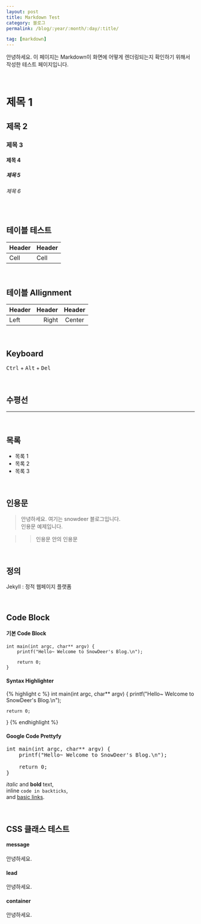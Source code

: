 ```yaml
---
layout: post
title: Markdown Test
category: 블로그
permalink: /blog/:year/:month/:day/:title/

tag: [markdown]
---
```


안녕하세요. 이 페이지는 Markdown이 화면에 어떻게 렌더링되는지 확인하기 위해서
작성한 테스트 페이지입니다.

<br>

# 제목 1

## 제목 2

### 제목 3

#### 제목 4

##### 제목 5

###### 제목 6

<br>


## 테이블 테스트

Header | Header
------ | ------
Cell   | Cell

<br>

## 테이블 Allignment

Header | Header | Header
:----- | -----: | :----:
Left   | Right  | Center

<br>

## Keyboard

<kbd>Ctrl</kbd> + <kbd>Alt</kbd> + <kbd>Del</kbd>

<br>

## 수평선

---

<br>

## 목록

* 목록 1
* 목록 2
* 목록 3

<br>

## 인용문

> 안녕하세요. 여기는 snowdeer 블로그입니다.  
인용문 예제입니다.

> > 인용문 안의 인용문

<br>

## 정의

Jekyll
: 정적 웹페이지 플랫폼

<br>

## Code Block

#### 기본 Code Block

~~~
int main(int argc, char** argv) {
    printf("Hello~ Welcome to SnowDeer's Blog.\n");

    return 0;
}
~~~

#### Syntax Highlighter

{% highlight c %}
int main(int argc, char** argv) {
    printf("Hello~ Welcome to SnowDeer's Blog.\n");

    return 0;
}
{% endhighlight %}


#### Google Code Prettyfy

<pre class="prettyprint">
int main(int argc, char** argv) {
    printf("Hello~ Welcome to SnowDeer's Blog.\n");

    return 0;
}
</pre>



_italic_ and **bold** text,  
inline `code in backticks`,  
and [basic links](http://snowdeer.github.io).


<br>

## CSS 클래스 테스트

#### message

<p class="message">
안녕하세요.
</p>

#### lead

<p class="lead">
안녕하세요.
</p>

#### container

<p class="container">
안녕하세요.
</p>
